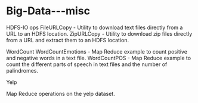 # Big-Data---misc
HDFS-IO ops 
FileURLCopy - Utility to download text files directly from a URL to an HDFS location.
ZipURLCopy - Utility to download zip files directly from a URL and extract them to an HDFS location.

WordCount
WordCountEmotions - Map Reduce example to count positive and negative words in a text file.
WordCountPOS - Map Reduce example to count the different parts of speech in text files and the number of palindromes.

Yelp

Map Reduce operations on the yelp dataset.
